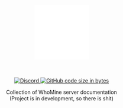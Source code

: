 <br>
<p align="center">
  <a href="https://minersstudios.com">
     <img alt="MinersStudios Logo" src="https://raw.githubusercontent.com/MinersStudios/.github/main/assets/logos/logo_white.svg" width="147" height="147">
  </a>
</p>
<br>
<p align="center">
  <a href="https://whomine.net/discord">
    <img alt="Discord" src="https://img.shields.io/discord/928575868643733535?color=000000&label=WhoMine&logo=Discord&logoColor=FFFFFF&style=for-the-badge">
  </a>
  <a href="#">
    <img alt="GitHub code size in bytes" src="https://staging.shields.io/github/languages/code-size/MinersStudios/WMDocs?style=for-the-badge&color=000000">
  </a>
</p>
<p align="center">
  Collection of WhoMine server documentation<br>
  (Project is in development, so there is shit)
</p>
<br>
